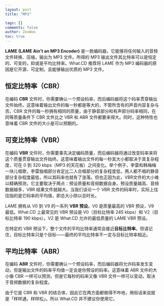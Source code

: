 ```yaml
---
layout: post
title: "MP3"

tags: []
comments: false
author: ZexWoo
toc: true
---
```


**LAME (LAME Ain't an MP3 Encoder)** 是一款编码器，它能够将任何输入的音频文件转换、压缩，输出为 MP3 文件。所得的 MP3 输出文件其比特率可以是恒定的、可变的，抑或是平均比特率。What.CD 推荐将 LAME 作为 MP3 编码器的原因是它开源、可定制，且能够输出优质的 MP3 文件。

## 恒定比特率（CBR）

在编码 **CBR** 文件时，你需要确认一个预设码率，而后编码器将这个码率贯穿输出文件始终。这意味着输出文件的每一秒都是等大的，不管所含有的声音内容复杂与否。CBR 文件的每一秒拥有相同的质量，由于静音部分和有声部分码率相同，在同等质量条件下 CBR 文件比之 VBR 和 ABR 文件都要来得大。同时，这种特性也意味着 CBR 文件的大小是可以预期的。

## 可变比特率（VBR）

在编码 **VBR** 文件时，你需要事先决定编码质量，而后编码器将通过改变码率来将这个质量贯穿输出文件始终。这意味着输出文件的每一秒其大小都取决于其复杂程度，可在 0 到 320 kbps（MP3 的天花板）之间变化。举个例子，李雷和韩梅梅一块儿唱歌，李雷独唱部分肯定比二人合唱部分的复杂程度低，两人都不唱的静音部分复杂程度最低，所以其码率也就有了涨落。但也正因为此，VBR文件的大小难以精确预测，它主要取决于两点：预设质量和音频数据自身。预设质量越高、音频数据越多，VBR 结果文件就越大。当我们谈论一个 VBR 文件的码率时，实际上往往指的是它码率的平均值，即总大小除以总时长。

LAME 拥有从 V0 到 V9 的一系列 **VBR 预设**。V0 是质量最高的 VBR 预设，V9 最低。What.CD 上最常见的 VBR 预设是 V0（目标比特率 245 kbps）和 V2（目标比特率 190 kbps）。V2 是 What.CD 允许的最低质量的 LAME VBR 预设。

在特定的 VBR 预设下，整个文件的平均比特率通常会接近**目标比特率**。但请记住，目标比特率只是个目标——最终的平均比特率不一定与目标比特率相近。

## 平均比特率（ABR）

在编码 **ABR** 文件时，你需要确认一个预设码率，而后编码器将允许码率发生变动，但是输出文件的码率平均值一定会是你预设的码率。这意味着 ABR 文件的大小像 CBR 一样可以预测，但是它每秒的码率又像 VBR 文件一样可以变动，取决于音频数据的复杂程度。

由于它是 CBR 和 VBR 的结合体，因此它在两方面都做得不咋地，用俗话来说就是「样样通，样样松」。所以 What.CD 并不建议你使用它。